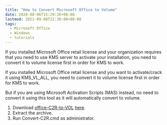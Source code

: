 ```yaml
---
title: "How to Convert Microsoft Office to Volume"
date: 2020-08-06T15:29:26+08:00
lastmod: 2021-09-08T22:30:00+08:00
tags:
  - Microsoft Office
  - Windows
  - tutorials
---
```

If you installed Microsoft Office retail license and your organization requires that you need to use KMS server to activate your installation, you need to convert it to volume license first in order for KMS to work.

If you installed Microsoft Office retail license and you want to activate/crack it using KMS_VL_ALL, you need to convert it to volume license first in order for KMS to work.

But if you are using Microsoft Activation Scripts (MAS) instead, no need to convert it using this tool as it will automatically convert to volume.

1. Download [office-C2R-to-VOL](https://github.com/kkkgo/office-C2R-to-VOL) [here](https://github.com/kkkgo/office-C2R-to-VOL/archive/master.zip).
2. Extract the archive.
3. Run Convert-C2R.cmd as administrator.